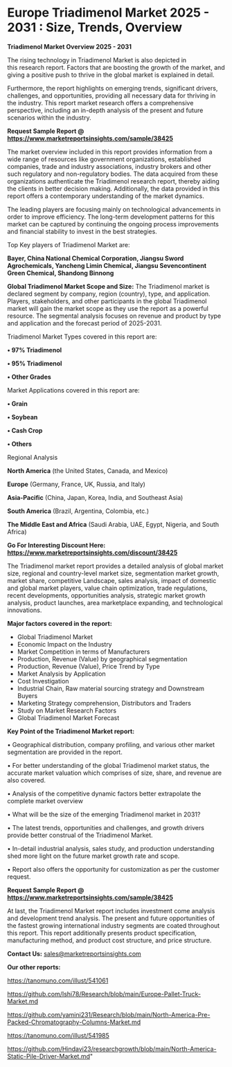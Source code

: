 # Europe Triadimenol Market 2025 - 2031 : Size, Trends, Overview

<Strong> Triadimenol Market Overview 2025 - 2031</strong>

The rising technology in Triadimenol Market is also depicted in this research report. Factors that are boosting the growth of the market, and giving a positive push to thrive in the global market is explained in detail.

Furthermore, the report highlights on emerging trends, significant drivers, challenges, and opportunities, providing all necessary data for thriving in the industry. This report market research offers a comprehensive perspective, including an in-depth analysis of the present and future scenarios within the industry.

<strong>Request Sample Report @ <a href=https://www.marketreportsinsights.com/sample/38425>https://www.marketreportsinsights.com/sample/38425</a></strong>

The market overview included in this report provides information from a wide range of resources like government organizations, established companies, trade and industry associations, industry brokers and other such regulatory and non-regulatory bodies. The data acquired from these organizations authenticate the Triadimenol research report, thereby aiding the clients in better decision making. Additionally, the data provided in this report offers a contemporary understanding of the market dynamics.

The leading players are focusing mainly on technological advancements in order to improve efficiency. The long-term development patterns for this market can be captured by continuing the ongoing process improvements and financial stability to invest in the best strategies.

Top Key players of Triadimenol Market are:

<strong>Bayer, China National Chemical Corporation, Jiangsu Sword Agrochemicals, Yancheng Limin Chemical, Jiangsu Sevencontinent Green Chemical, Shandong Binnong</strong>

<strong><b>Global Triadimenol Market Scope and Size:</b></strong>
The Triadimenol market is declared segment by company, region (country), type, and application. Players, stakeholders, and other participants in the global Triadimenol market will gain the market scope as they use the report as a powerful resource. The segmental analysis focuses on revenue and product by type and application and the forecast period of 2025-2031.

Triadimenol Market Types covered in this report are:

<strong>•  97% Triadimenol

•  95% Triadimenol

•  Other Grades</strong>

Market Applications covered in this report are:

<strong>•  Grain

•  Soybean

•  Cash Crop

•  Others</strong> 

Regional Analysis

<strong>North America</strong> (the United States, Canada, and Mexico)

<strong>Europe</strong> (Germany, France, UK, Russia, and Italy)

<strong>Asia-Pacific</strong> (China, Japan, Korea, India, and Southeast Asia)

<strong>South America</strong> (Brazil, Argentina, Colombia, etc.)

<strong>The Middle East and Africa</strong> (Saudi Arabia, UAE, Egypt, Nigeria, and South Africa)

<strong>Go For Interesting Discount Here: <a href=https://www.marketreportsinsights.com/discount/38425>https://www.marketreportsinsights.com/discount/38425</a></strong>

The Triadimenol market report provides a detailed analysis of global market size, regional and country-level market size, segmentation market growth, market share, competitive Landscape, sales analysis, impact of domestic and global market players, value chain optimization, trade regulations, recent developments, opportunities analysis, strategic market growth analysis, product launches, area marketplace expanding, and technological innovations.

<strong><b>Major factors covered in the report:</b></strong>
<ul>
  <li>Global Triadimenol Market </li>
  <li>Economic Impact on the Industry</li>
  <li>Market Competition in terms of Manufacturers</li>
  <li>Production, Revenue (Value) by geographical segmentation</li>
  <li>Production, Revenue (Value), Price Trend by Type</li>
  <li>Market Analysis by Application</li>
  <li>Cost Investigation</li>
  <li>Industrial Chain, Raw material sourcing strategy and Downstream Buyers</li>
  <li>Marketing Strategy comprehension, Distributors and Traders</li>
  <li>Study on Market Research Factors</li>
  <li>Global Triadimenol Market Forecast</li>
</ul>

<strong><b>Key Point of the Triadimenol Market report:</b></strong>

• Geographical distribution, company profiling, and various other market segmentation are provided in the report.

• For better understanding of the global Triadimenol market status, the accurate market valuation which comprises of size, share, and revenue are also covered.

• Analysis of the competitive dynamic factors better extrapolate the complete market overview

• What will be the size of the emerging Triadimenol market in 2031?

• The latest trends, opportunities and challenges, and growth drivers provide better construal of the Triadimenol Market.

• In-detail industrial analysis, sales study, and production understanding shed more light on the future market growth rate and scope.

• Report also offers the opportunity for customization as per the customer request.

<strong>Request Sample Report @ <a href=https://www.marketreportsinsights.com/sample/38425>https://www.marketreportsinsights.com/sample/38425</a></strong>

At last, the Triadimenol Market report includes investment come analysis and development trend analysis. The present and future opportunities of the fastest growing international industry segments are coated throughout this report. This report additionally presents product specification, manufacturing method, and product cost structure, and price structure.

<strong>Contact Us:</strong>
sales@marketreportsinsights.com

<strong>Our other reports:</strong>

<a href=https://tanomuno.com/illust/541061>https://tanomuno.com/illust/541061</a>

<a href=https://github.com/Ishi78/Research/blob/main/Europe-Pallet-Truck-Market.md>https://github.com/Ishi78/Research/blob/main/Europe-Pallet-Truck-Market.md</a>

<a href=https://github.com/yamini231/Research/blob/main/North-America-Pre-Packed-Chromatography-Columns-Market.md>https://github.com/yamini231/Research/blob/main/North-America-Pre-Packed-Chromatography-Columns-Market.md</a>

<a href=https://tanomuno.com/illust/541985>https://tanomuno.com/illust/541985</a>

<a href=https://github.com/Hindavi23/researchgrowth/blob/main/North-America-Static-Pile-Driver-Market.md>https://github.com/Hindavi23/researchgrowth/blob/main/North-America-Static-Pile-Driver-Market.md</a>"
